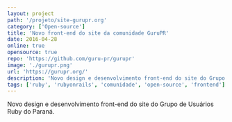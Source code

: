 ```yaml
---
layout: project
path: '/projeto/site-gurupr.org'
category: ['Open-source']
title: 'Novo front-end do site da comunidade GuruPR'
date: 2016-04-28
online: true
opensource: true
repo: 'https://github.com/guru-pr/gurupr'
image: './gurupr.png'
url: 'https://gurupr.org/'
description: 'Novo design e desenvolvimento front-end do site do Grupo de Usuários Ruby do Paraná.'
tags: ['ruby', 'rubyonrails', 'comunidade', 'open-source', 'frontend']
---
```


Novo design e desenvolvimento front-end do site do Grupo de Usuários Ruby do Paraná.
